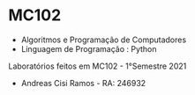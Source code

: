 # MC102
- Algoritmos e Programação de Computadores
- Linguagem de Programação : Python

Laboratórios feitos em MC102 - 1°Semestre 2021
- Andreas Cisi Ramos - RA: 246932
